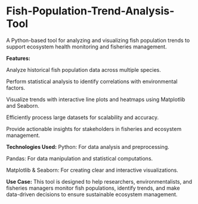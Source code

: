 # Fish-Population-Trend-Analysis-Tool
A Python-based tool for analyzing and visualizing fish population trends to support ecosystem health monitoring and fisheries management.

**Features:**

Analyze historical fish population data across multiple species.

Perform statistical analysis to identify correlations with environmental factors.

Visualize trends with interactive line plots and heatmaps using Matplotlib and Seaborn.

Efficiently process large datasets for scalability and accuracy.

Provide actionable insights for stakeholders in fisheries and ecosystem management.

**Technologies Used:**
Python: For data analysis and preprocessing.

Pandas: For data manipulation and statistical computations.

Matplotlib & Seaborn: For creating clear and interactive visualizations.

**Use Case:**
This tool is designed to help researchers, environmentalists, and fisheries managers monitor fish populations, identify trends, and make data-driven decisions to ensure sustainable ecosystem management.
